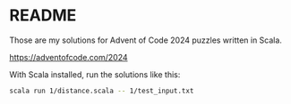 # README

Those are my solutions for Advent of Code 2024 puzzles written in Scala.

https://adventofcode.com/2024

With Scala installed, run the solutions like this:

```bash
scala run 1/distance.scala -- 1/test_input.txt
```
